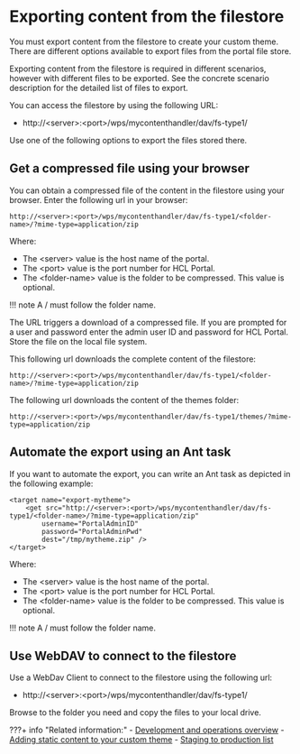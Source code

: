 # Exporting content from the filestore

You must export content from the filestore to create your custom theme. There are different options available to export files from the portal file store.

Exporting content from the filestore is required in different scenarios, however with different files to be exported. See the concrete scenario description for the detailed list of files to export.

You can access the filestore by using the following URL:

-   http://<server\>:<port\>/wps/mycontenthandler/dav/fs-type1/

Use one of the following options to export the files stored there.

## Get a compressed file using your browser

You can obtain a compressed file of the content in the filestore using your browser. Enter the following url in your browser:

```
http://<server>:<port>/wps/mycontenthandler/dav/fs-type1/<folder-name>/?mime-type=application/zip
```

Where:

-   The <server\> value is the host name of the portal.
-   The <port\> value is the port number for HCL Portal.
-   The <folder-name\> value is the folder to be compressed. This value is optional.

!!! note
    A / must follow the folder name.

The URL triggers a download of a compressed file. If you are prompted for a user and password enter the admin user ID and password for HCL Portal. Store the file on the local file system.

This following url downloads the complete content of the filestore:

```
http://<server>:<port>/wps/mycontenthandler/dav/fs-type1/<folder-name>/?mime-type=application/zip 
```

The following url downloads the content of the themes folder:

```
http://<server>:<port>/wps/mycontenthandler/dav/fs-type1/themes/?mime-type=application/zip
```

## Automate the export using an Ant task

If you want to automate the export, you can write an Ant task as depicted in the following example:

```
<target name="export-mytheme">
    <get src="http://<server>:<port>/wps/mycontenthandler/dav/fs-type1/<folder-name>/?mime-type=application/zip"
        username="PortalAdminID"
        password="PortalAdminPwd"
        dest="/tmp/mytheme.zip" />
</target>
```

Where:

-   The <server\> value is the host name of the portal.
-   The <port\> value is the port number for HCL Portal.
-   The <folder-name\> value is the folder to be compressed. This value is optional.

!!! note
    A / must follow the folder name.

## Use WebDAV to connect to the filestore

Use a WebDav Client to connect to the filestore using the following url:

-   http://<server\>:<port\>/wps/mycontenthandler/dav/fs-type1/

Browse to the folder you need and copy the files to your local drive.



???+ info "Related information:"
    - [Development and operations overview](../../dev_op_overview/index.md)
    - [Adding static content to your custom theme](../../dev_op_overview/manual_packaging_themes/themeopt_move_repack_addstatic.md)
    - [Staging to production list](../../../../../deployment/manage/staging_to_production/overview_of_staging_to_prod/dep_stage_check.md)

